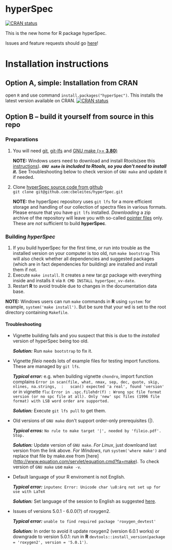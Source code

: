 # hyperSpec

[![CRAN status](https://www.r-pkg.org/badges/version/hyperSpec)](https://cran.r-project.org/package=hyperSpec)

This is the new home for R package hyperSpec.

Issues and feature requests should go [here](https://github.com/cbeleites/hyperSpec/issues)!

# Installation instructions

## Option A, simple: Installation from CRAN

open `R` and use command `install.packages("hyperSpec")`. This installs the latest version available on CRAN.
[![CRAN status](https://www.r-pkg.org/badges/version/hyperSpec)](https://cran.r-project.org/package=hyperSpec)

## Option B – build it yourself from source in this repo

### Preparations
1. You will need [git](https://git-scm.com/), [git-lfs](https://packagecloud.io/github/git-lfs/install) and [GNU make (>= **3.80**)](https://www.gnu.org/software/make/)

   **NOTE:** Windows users need to download and install Rtools(see this [instructions](https://cran.r-project.org/bin/windows/Rtools/)). 
   ***`GNU make` is included to Rtools, so you don't need to install it.*** 
   See Troubleshooting below to check version of `GNU make` and update it if needed. 
   
1. Clone [hyperSpec source code from github](https://github.com/cbeleites/hyperSpec)  
   `git clone git@github.com:cbeleites/hyperSpec.git`

   **NOTE:** the hyperSpec repository uses `git lfs` for a more efficient storage and handling of our collection of spectra files in various formats. Please ensure that you have `git lfs` installed.
   *Downloading* a zip archive of the repository will leave you with so-called [pointer files](https://github.com/git-lfs/git-lfs/blob/master/docs/spec.md#the-pointer) only. These are *not* sufficient to build **hyperSpec**. 

### Building *hyperSpec*
1. If you build hyperSpec for the first time, or run into trouble as the installed version on your computer is too old, run `make bootstrap`
  This will also check whether all dependencies and suggested packages (which are in fact dependencies for building) are installed and install them if not.
1. Execute `make install`. It creates a new tar.gz package with everything inside and installs it via `R CMD INSTALL hyperSpec_vv-date`.
1. Restart **R** to avoid trouble due to changes in the documentation data base.

**NOTE:** Windows users can run `make` commands in **R** using `system`: for example, `system('make install')`. But be sure that your wd is set to the root directory containing `Makefile`.

#### Troubleshooting

* Vignette building fails and you suspect that this is due to the *installed* version of hyperSpec being too old.

   ***Solution:*** Run `make bootstrap` to fix it.
* Vignette *fileio* needs lots of example files for testing import functions. These are managed by `git lfs`.

   ***Typical error:*** e.g. when building vignette `chondro`, import function complains `Error in scan(file, what, nmax, sep, dec, quote, skip, nlines, na.strings,  :   scan() expected 'a real', found 'version'`  
   or in vignette `flu`: `Error in .spc.filehdr(f) :
  Wrong spc file format version (or no spc file at all).
Only 'new' spc files (1996 file format) with LSB word order are supported.`


   ***Solution:*** Execute `git lfs pull` to get them.
* Old versions of `GNU make` don't support order-only prerequisites (|).

   ***Typical erros:*** `No rule to make target '|', needed by 'fileio.pdf'. Stop.`

   ***Solution:*** Update version of `GNU make`. *For Linux*, just downloand last version from the link above. *For Windows*, run `system('where make')` and replace that file by make.exe from [here] (http://www.equation.com/servlet/equation.cmd?fa=make). To check version of `GNU make` use `make -v`.
* Default language of your R enviroment is not English.

   ***Typical error:*** `inputenc Error: Unicode char \u8:árq not set up for use with LaTeX`

   ***Solution:*** Set language of the session to English as suggested [here](http://stackoverflow.com/questions/13575180/how-to-change-language-settings-in-r).

* Issues of versions 5.0.1 - 6.0.0(?) of roxygen2.

   ***Typical error:*** `unable to find required package 'roxygen_devtest'`

   ***Solution:*** In order to avoid it update roxygen2 (version 6.0.1 works) or downgrade to version 5.0.1: run in **R** `devtools::install_version(package = 'roxygen2', version = '5.0.1')`.

